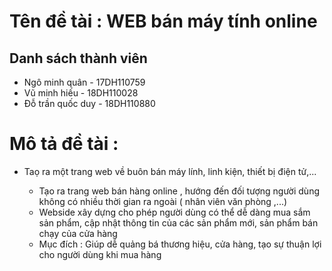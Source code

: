 # Tên đề tài : WEB bán máy tính online
## Danh sách thành viên
* Ngô minh quân - 17DH110759
* Vũ minh hiếu - 18DH110028
* Đỗ trần quốc duy - 18DH110880
# Mô tả đề tài : 
* Taọ ra một trang web về buôn bán máy lính, linh kiện, thiết bị điện tử,...
<ul>
        <ul>
            <li>Tạo ra trang web bán hàng online , hướng đến đối tượng người dùng không có nhiều
                thời gian ra ngoài ( nhân viên văn phòng ,...) </li>
            <li> Webside xây dựng cho phép người dùng có thể dễ dàng mua sắm sản phẩm,
                cập nhật thông tin của các sản phẩm mới, sản phẩm bán chạy của cửa hàng </li>
            <li>Mục đích : Giúp dễ quảng bá thương hiệu, cửa hàng, tạo sự thuận lợi cho người dùng khi mua hàng </li>  
        </ul>    
    </li>
</ul> 
